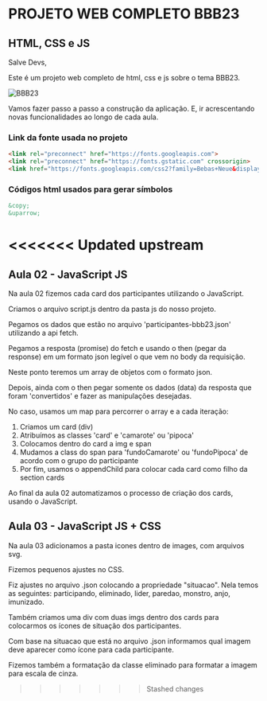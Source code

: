 # PROJETO WEB COMPLETO BBB23
## HTML, CSS e JS

Salve Devs,

Este é um projeto web completo de html, css e js sobre o tema BBB23.

![BBB23](https://i.ibb.co/BPyMWhB/bbb23a.png)

Vamos fazer passo a passo a construção da aplicação.
E, ir acrescentando novas funcionalidades ao longo de cada aula.

### Link da fonte usada no projeto
~~~html
<link rel="preconnect" href="https://fonts.googleapis.com">
<link rel="preconnect" href="https://fonts.gstatic.com" crossorigin>
<link href="https://fonts.googleapis.com/css2?family=Bebas+Neue&display=swap" rel="stylesheet">
~~~

### Códigos html usados para gerar símbolos
~~~html
&copy;
&uparrow;
~~~

<<<<<<< Updated upstream
=======
## Aula 02 - JavaScript JS

Na aula 02 fizemos cada card dos participantes utilizando o JavaScript.

Criamos o arquivo script.js dentro da pasta js do nosso projeto.

Pegamos os dados que estão no arquivo 'participantes-bbb23.json' utilizando a api fetch.

Pegamos a resposta (promise) do fetch e usando o then (pegar da response) em um formato json legível o que vem no body da requisição.

Neste ponto teremos um array de objetos com o formato json.

Depois, ainda com o then pegar somente os dados (data) da resposta que foram 'convertidos' e fazer as manipulações desejadas.

No caso, usamos um map para percorrer o array e a cada iteração:
1. Criamos um card (div)
2. Atribuímos as classes 'card' e 'camarote' ou 'pipoca'
3. Colocamos dentro do card a img e span
4. Mudamos a class do span para 'fundoCamarote' ou 'fundoPipoca' de acordo com o grupo do participante
5. Por fim, usamos o appendChild para colocar cada card como filho da section cards

Ao final da aula 02 automatizamos o processo de criação dos cards, usando o JavaScript.

## Aula 03 - JavaScript JS + CSS

Na aula 03 adicionamos a pasta icones dentro de images, com arquivos svg.

Fizemos pequenos ajustes no CSS.

Fiz ajustes no arquivo .json colocando a propriedade "situacao". Nela temos as seguintes: participando, eliminado, lider, paredao, monstro, anjo, imunizado.

Também criamos uma div com duas imgs dentro dos cards para colocarmos os ícones de situação dos participantes.

Com base na situacao que está no arquivo .json informamos qual imagem deve aparecer como ícone para cada participante.

Fizemos também a formatação da classe eliminado para formatar a imagem para escala de cinza.
>>>>>>> Stashed changes

